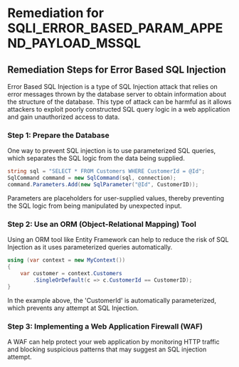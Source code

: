 # Remediation for SQLI_ERROR_BASED_PARAM_APPEND_PAYLOAD_MSSQL

## Remediation Steps for Error Based SQL Injection

Error Based SQL Injection is a type of SQL Injection attack that relies on error messages thrown by the database server to obtain information about the structure of the database. This type of attack can be harmful as it allows attackers to exploit poorly constructed SQL query logic in a web application and gain unauthorized access to data.

### Step 1: Prepare the Database
One way to prevent SQL injection is to use parameterized SQL queries, which separates the SQL logic from the data being supplied.

```C#
string sql = "SELECT * FROM Customers WHERE CustomerId = @Id";
SqlCommand command = new SqlCommand(sql, connection);
command.Parameters.Add(new SqlParameter("@Id", CustomerID));
```
Parameters are placeholders for user-supplied values, thereby preventing the SQL logic from being manipulated by unexpected input.

### Step 2: Use an ORM (Object-Relational Mapping) Tool
Using an ORM tool like Entity Framework can help to reduce the risk of SQL Injection as it uses parameterized queries automatically.

```C#
using (var context = new MyContext())
{
    var customer = context.Customers
        .SingleOrDefault(c => c.CustomerId == CustomerID);
}
```
In the example above, the 'CustomerId' is automatically parameterized, which prevents any attempt at SQL Injection.

### Step 3: Implementing a Web Application Firewall (WAF)
A WAF can help protect your web application by monitoring HTTP traffic and blocking suspicious patterns that may suggest an SQL injection attempt.